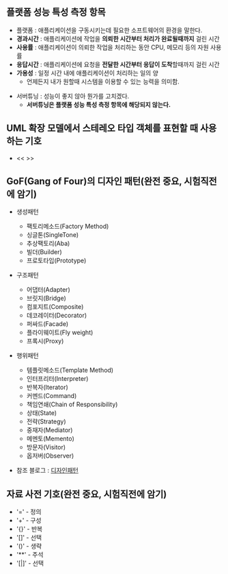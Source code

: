 ## 플랫폼 성능 특성 측정 항목
- 플랫폼 : 애플리케이션을 구동시키는데 필요한 소프트웨어의 환경을 말한다.
- **경과시간** : 애플리케이션에 작업을 **의뢰한 시간부터 처리가 완료될때까지** 걸린 시간
- **사용률** : 애플리케이션이 의뢰한 작업을 처리하는 동안 CPU, 메모리 등의 자원 사용률
- **응답시간** : 애플리케이션에 요청을 **전달한 시간부터 응답이 도착**할때까지 걸린 시간
- **가용성** : 일정 시간 내에 애플리케이션이 처리하는 일의 양
  - 언제든지 내가 원할때 시스템을 이용할 수 있는 능력을 의미함.

* 서버튜닝 : 성능이 좋지 않아 뭔가를 고치겠다. 
  * **서버튜닝은 플랫폼 성능 특성 측정 항목에 해당되지 않는다.**

## UML 확장 모델에서 스테레오 타입 객체를 표현할 때 사용하는 기호 
- << >> 

## GoF(Gang of Four)의 디자인 패턴(완전 중요, 시험직전에 암기)
- 생성패턴
  - 팩토리메소드(Factory Method)
  - 싱글톤(SingleTone)
  - 추상팩토리(Aba)
  - 빌더(Builder)
  - 프로토타입(Prototype)
- 구조패턴
  - 어댑터(Adapter)
  - 브릿지(Bridge)
  - 컴포지트(Composite)
  - 데코레이터(Decorator)
  - 퍼싸드(Facade)
  - 플라이웨이트(Fly weight)
  - 프록시(Proxy)
- 행위패턴
  - 템플릿메소드(Template Method)
  - 인터프리터(Interpreter)
  - 반복자(Iterator)
  - 커멘드(Command)
  - 책임연쇄(Chain of Responsibility)
  - 상태(State)
  - 전략(Strategy)
  - 중재자(Mediator)
  - 메멘토(Memento)
  - 방문자(Visitor)
  - 옵저버(Observer)

- 참조 블로그 : [디자인패턴](https://skyjava93.tistory.com/entry/%EC%A0%95%EB%B3%B4%EC%B2%98%EB%A6%AC%EA%B8%B0%EC%82%AC-%EC%8B%A4%EA%B8%B0-%EA%B0%9C%EB%85%90%EC%A0%95%EB%A6%AC-2-%EB%94%94%EC%9E%90%EC%9D%B8%ED%8C%A8%ED%84%B4)

## 자료 사전 기호(완전 중요, 시험직전에 암기)
- '=' - 정의
- '+' - 구성
- '{}' - 반복
- '[]' - 선택
- '()' - 생략
- '**' - 주석
- '[|]' - 선택